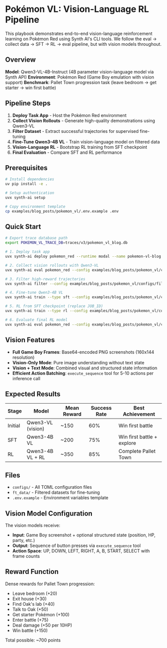 # Pokémon VL: Vision-Language RL Pipeline

This playbook demonstrates end-to-end vision-language reinforcement learning on Pokémon Red using Synth AI's CLI tools. We follow the eval → collect data → SFT → RL → eval pipeline, but with vision models throughout.

## Overview

**Model**: Qwen3-VL-4B-Instruct (4B parameter vision-language model via Synth API)
**Environment**: Pokémon Red (Game Boy emulation with vision support)
**Benchmark**: Pallet Town progression task (leave bedroom → get starter → win first battle)

## Pipeline Steps

1. **Deploy Task App** - Host the Pokémon Red environment
2. **Collect Vision Rollouts** - Generate high-quality demonstrations using Qwen3-VL
3. **Filter Dataset** - Extract successful trajectories for supervised fine-tuning
4. **Fine-Tune Qwen3-4B VL** - Train vision-language model on filtered data
5. **Vision-Language RL** - Bootstrap RL training from SFT checkpoint
6. **Final Evaluation** - Compare SFT and RL performance

## Prerequisites

```bash
# Install dependencies
uv pip install -e .

# Setup authentication
uvx synth-ai setup

# Copy environment template
cp examples/blog_posts/pokemon_vl/.env.example .env
```

## Quick Start

```bash
# Export trace database path
export POKEMON_VL_TRACE_DB=traces/v3/pokemon_vl_blog.db

# 1. Deploy task app
uvx synth-ai deploy pokemon_red --runtime modal --name pokemon-vl-blog --env-file .env

# 2. Collect vision rollouts with Qwen3-VL
uvx synth-ai eval pokemon_red --config examples/blog_posts/pokemon_vl/configs/eval_qwen3_vl.toml --trace-db "${POKEMON_VL_TRACE_DB}"

# 3. Filter high-reward trajectories
uvx synth-ai filter --config examples/blog_posts/pokemon_vl/configs/filter_high_reward.toml

# 4. Fine-tune Qwen3-4B VL
uvx synth-ai train --type sft --config examples/blog_posts/pokemon_vl/configs/train_sft_qwen4b_vl.toml --env-file .env --poll

# 5. RL from SFT checkpoint (replace JOB_ID)
uvx synth-ai train --type rl --config examples/blog_posts/pokemon_vl/configs/train_rl_from_sft.toml --env-file .env --poll

# 6. Evaluate final RL model
uvx synth-ai eval pokemon_red --config examples/blog_posts/pokemon_vl/configs/eval_rl_final.toml --trace-db "${POKEMON_VL_TRACE_DB}"
```

## Vision Features

- **Full Game Boy Frames**: Base64-encoded PNG screenshots (160x144 resolution)
- **Vision-Only Mode**: Pure image understanding without text state
- **Vision + Text Mode**: Combined visual and structured state information
- **Efficient Action Batching**: `execute_sequence` tool for 5-10 actions per inference call

## Expected Results

| Stage | Model | Mean Reward | Success Rate | Best Achievement |
|-------|-------|-------------|--------------|------------------|
| Initial | Qwen3-VL (vision) | ~150 | 60% | Win first battle |
| SFT | Qwen3-4B VL | ~200 | 75% | Win first battle + explore |
| RL | Qwen3-4B VL + RL | ~350 | 85% | Complete Pallet Town |

## Files

- `configs/` - All TOML configuration files
- `ft_data/` - Filtered datasets for fine-tuning
- `.env.example` - Environment variables template

## Vision Model Configuration

The vision models receive:
- **Input**: Game Boy screenshot + optional structured state (position, HP, party, etc.)
- **Output**: Sequence of button presses via `execute_sequence` tool
- **Action Space**: UP, DOWN, LEFT, RIGHT, A, B, START, SELECT with frame counts

## Reward Function

Dense rewards for Pallet Town progression:
- Leave bedroom (+20)
- Exit house (+30)
- Find Oak's lab (+40)
- Talk to Oak (+50)
- Get starter Pokémon (+100)
- Enter battle (+75)
- Deal damage (+50 per 10HP)
- Win battle (+150)

Total possible: ~700 points
